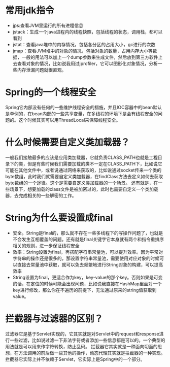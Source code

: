 # 常用jdk指令
- jps:查看JVM里运行的所有进程信息
- jstack：生成一个java进程内的线程快照，包括线程的状态，调用栈，都可以看到
- jstat：查看java堆中的内存情况，包括各分区的占用大小，gc进行的次数
- jmap：查看JVM堆中的对象的情况，包括对象的数量，占用内存大小等数据，一般的用法可以加上一个dump参数来生成文件，然后放到第三方软件上去查看对象的情况，比如说我用过jprofiler，它可以图形化对象情况，分析一些内存泄漏问题就很直观。

# Spring的一个线程安全
Spring它内部没有任何的一些维护线程安全的措施，并且IOC容器中的bean默认是单例的，在bean内部的一些共享变量，在多线程的环境下是会有线程安全的问题的。这个时候其实可以用ThreadLocal来保障线程安全。

# 什么时候需要自定义类加载器？
一般我们接触最多的应该是应用类加载器，它就负责CLASS_PATH也就是工程目录下的类，但是有些时候我们需要加载的类不一定在CLASS_PATH下，比如说它可能在其他文件中，或者说通过网络来获取的，比如说通过socket传来一个类的byte数组，此时我们就需要自定义类加载器，在findClass方法去定义如何去获取byte数组的一个途径。这个是需要自定义类加载器的一个场景。
还有就是，在一些场景下，想要加载的class文件是被加密过的，此时也需要自定义一个类加载器，去完成相关的一些解密的工作。

# String为什么要设置成final
- 安全。String是final的，那么就不存在一些多线程下的写操作问题了，也就是不会发生互相覆盖的问题。还有就是final关键字它本身就有两个和指令重排序相关的规则，进一步保证线程安全
- 效率：String设置为final，再搭配字符串常量池，可以提升效率。因为平常对字符串的操作还是很多的，那设置字符串常量池，需要使用对应对象的时候可以直接去常量池中获取，就可以免去频繁地进行String对象的构建，可以提高效率
- String设置为final，更适合作为key，key-value的那个key。否则如果是可变的话，在定位的时候可能会出现问题，比如说我直接在HashMap里面对一个key进行修改，那么你在不遍历的前提下，无法通过原来的string值获取到value。
# 拦截器与过滤器的区别？
过滤器它是基于Servlet实现的，它其实就是对Servlet中的request和response进行一些过滤，比如说过滤一下非法字符或者添加一些信息都是可以的。一个典型的用法就是可以用来作字符转换，防止乱码。
拦截器它其实就是一种面向切面的思想，在方法调用的前后做一些其他的操作，动态代理其实就是拦截器的一种实现。拦截器它实际上并不依赖于Servlet，它实际上是Spring中的一个部分。
